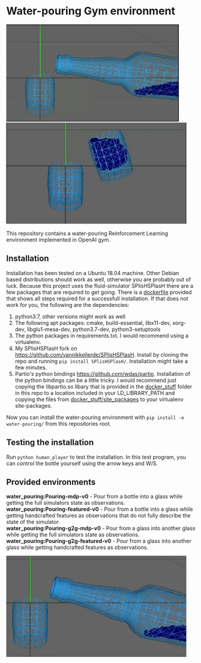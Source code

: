 # Water-pouring Gym environment

![pour](graphics/gif/work_with.gif)
![pour](graphics/gif/g2g.gif)

This repository contains a water-pouring Reinforcement Learning environment implemented in OpenAI gym.

## Installation
Installation has been tested on a Ubuntu 18.04 machine. Other Debian based distributions should work as well, otherwise you are probably out of luck. Because this project uses the fluid-simulator SPlisHSPlasH there are a few packages that are required to get going. There is a [dockerfile](dockerfile) provided that shows all steps required for a successfull installation. If that does not work for you, the following are the dependencies:

1. python3.7, other versions might work as well
2. The following apt packages: cmake, build-essential, libx11-dev, xorg-dev, libglu1-mesa-dev, python3.7-dev, python3-setuptools
3. The python packages in requirements.txt. I would recommend using a virtualenv.
4. My SPlisHSPlasH fork on https://github.com/yannikkellerde/SPlisHSPlasH. Install by cloning the repo and running `pip install SPlisHSPlasH/`. Installation might take a few minutes.
5. Partio's python bindings https://github.com/wdas/partio. Installation of the python bindings can be a little tricky. I would recommend just copying the libpartio.so libary that is provided in the [docker_stuff](docker_stuff/) folder in this repo to a location included in your LD_LIBRARY_PATH and copying the files from [docker_stuff/site_packages](docker_stuff/site_packages) to your virtualenv site-packages.

Now you can install the water-pouring environment with `pip install -e water-pouring/` from this repositories root.

## Testing the installation
Run `python human_player` to test the installation. In this test program, you can control the bottle yourself using the arrow keys and W/S.

## Provided environments
**water_pouring:Pouring-mdp-v0** - Pour from a bottle into a glass while getting the full simulators state as observations.  
**water_pouring:Pouring-featured-v0** - Pour from a bottle into a glass while getting handcrafted features as observations that do not fully describe the state of the simulator.  
**water_pouring:Pouring-g2g-mdp-v0** - Pour from a glass into another glass while getting the full simulators state as observations.  
**water_pouring:Pouring-g2g-featured-v0** - Pour from a glass into another glass while getting handcrafted features as observations.  

![pour](graphics/gif/low-targ-fill.gif)